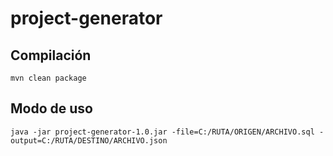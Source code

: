 # project-generator

## Compilación
````
mvn clean package
````

## Modo de uso
````
java -jar project-generator-1.0.jar -file=C:/RUTA/ORIGEN/ARCHIVO.sql -output=C:/RUTA/DESTINO/ARCHIVO.json
````